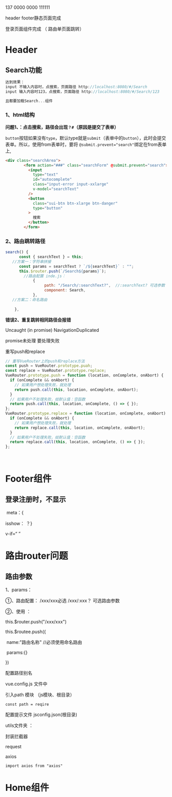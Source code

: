137 0000 0000   111111



header footer静态页面完成 

登录页面组件完成 （ 路由单页面跳转）

# Header

## Search功能

```js
达到效果：
input 不输入内容时，点搜索，页面路径 http://localhost:8080/#/Search
input 输入内容时123，点搜索，页面路径 http://localhost:8080/#/Search/123

且都要加载Search...组件
```



### 1、html结构

**问题1、：点击搜索，路径会出现`？#`（原因是提交了表单）**

​		`button`按钮如果没有`type`，默认type就是`submit`（表单中的`button`），此时会提交表单。所以，使用from表单时，要将 `@submit.prevent="search"`绑定在from表单上,

```html
<div class="searchArea">
        <form action="###" class="searchForm" @submit.prevent="search">
          <input
            type="text"
            id="autocomplete"
            class="input-error input-xxlarge"
            v-model="searchText"
          />
          <button
            class="sui-btn btn-xlarge btn-danger"
            type="button"
          >
            搜索
          </button>
        </form>
```

### 2、路由跳转路径

```js
search() {
      const { searchText } = this;
   //方案一：字符串拼接
      const params = searchText ? `/${searchText}` : "";
      this.$router.push(`/Search${params}`);
    	//路由配置 inde.js：
    		{
                 path: "/Search/:searchText?",  //:searchText? 可选参数
                 component: Search,
            },
   //方案二：命名路由
    
    },
```

**错误2、重复跳转相同路径会报错**

Uncaught (in promise) NavigationDuplicated

promise未处理 要处理失败 

重写push和replace

```js
// 重写VueRouter上的push和replace方法
const push = VueRouter.prototype.puah;
const replace = VueRouter.prototype.replace;
VueRouter.prototype.push = function (location, onComplete, onAbort) {
  if (onComplete && onAbort) {
    // 如果用户想处理失败，就处理
    return push.call(this, location, onComplete, onAbort);
  }
  // 如果用户不处理失败，给默认值：空函数
  return push.call(this, location, onComplete, () => { });
};
VueRouter.prototype.replace = function (location, onComplete, onAbort) {
  if (onComplete && onAbort) {
    // 如果用户想处理失败，就处理
    return replace.call(this, location, onComplete, onAbort);
  }
  // 如果用户不处理失败，给默认值：空函数
  return replace.call(this, location, onComplete, () => { });
};
```



​	

# Footer组件

## 登录注册时，不显示

​	meta：{

isshow： ？} 

v-if=“  ”

# 路由router问题

## 路由参数

1、params：

①、路由配置： /xxx/xxx必选     /xxx/:xxx？ 可选路由参数

②、使用 ：	<router-link to="/xxx/xxx">

this.$router.push("/xxx/xxx")

this.$routee.push({

​	name:"路由名称"   //必须使用命名路由

​	params:{}

}) 



配置路径别名

vue.config.js 文件中

引入path 模块 （js模块、根目录） 

`const path = reqire`

配置提示文件 jsconfig.json(根目录)



utils文件夹 ：

封装拦截器 

request 

axios 

```
import axios from "axios"

```



# Home组件